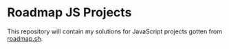 # Roadmap JS Projects

This repository will contain my solutions for JavaScript projects gotten from [roadmap.sh](https://roadmap.sh/projects/simple-tabs).
